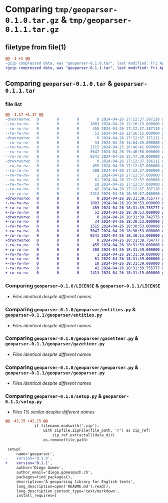 # Comparing `tmp/geoparser-0.1.0.tar.gz` & `tmp/geoparser-0.1.1.tar.gz`

## filetype from file(1)

```diff
@@ -1 +1 @@
-gzip compressed data, was "geoparser-0.1.0.tar", last modified: Fri Apr 26 17:12:37 2024, max compression
+gzip compressed data, was "geoparser-0.1.1.tar", last modified: Fri Apr 26 18:31:39 2024, max compression
```

## Comparing `geoparser-0.1.0.tar` & `geoparser-0.1.1.tar`

### file list

```diff
@@ -1,17 +1,17 @@
-drwxrwxrwx   0        0        0        0 2024-04-26 17:12:37.387110 geoparser-0.1.0/
--rw-rw-rw-   0        0        0     1083 2024-04-26 12:16:15.000000 geoparser-0.1.0/LICENSE
--rw-rw-rw-   0        0        0      455 2024-04-26 17:12:37.387110 geoparser-0.1.0/PKG-INFO
--rw-rw-rw-   0        0        0       53 2024-04-26 12:16:15.000000 geoparser-0.1.0/README.md
-drwxrwxrwx   0        0        0        0 2024-04-26 17:12:37.371111 geoparser-0.1.0/geoparser/
--rw-rw-rw-   0        0        0       34 2024-04-26 14:04:45.000000 geoparser-0.1.0/geoparser/__init__.py
--rw-rw-rw-   0        0        0     1515 2024-04-25 16:46:41.000000 geoparser-0.1.0/geoparser/entities.py
--rw-rw-rw-   0        0        0     5647 2024-04-26 15:46:58.000000 geoparser-0.1.0/geoparser/gazetteer.py
--rw-rw-rw-   0        0        0     9241 2024-04-26 15:47:38.000000 geoparser-0.1.0/geoparser/geoparser.py
-drwxrwxrwx   0        0        0        0 2024-04-26 17:12:37.386111 geoparser-0.1.0/geoparser.egg-info/
--rw-rw-rw-   0        0        0      455 2024-04-26 17:12:37.000000 geoparser-0.1.0/geoparser.egg-info/PKG-INFO
--rw-rw-rw-   0        0        0      280 2024-04-26 17:12:37.000000 geoparser-0.1.0/geoparser.egg-info/SOURCES.txt
--rw-rw-rw-   0        0        0        1 2024-04-26 17:12:37.000000 geoparser-0.1.0/geoparser.egg-info/dependency_links.txt
--rw-rw-rw-   0        0        0       61 2024-04-26 17:12:37.000000 geoparser-0.1.0/geoparser.egg-info/requires.txt
--rw-rw-rw-   0        0        0       10 2024-04-26 17:12:37.000000 geoparser-0.1.0/geoparser.egg-info/top_level.txt
--rw-rw-rw-   0        0        0       42 2024-04-26 17:12:37.387110 geoparser-0.1.0/setup.cfg
--rw-rw-rw-   0        0        0     2413 2024-04-26 16:50:57.000000 geoparser-0.1.0/setup.py
+drwxrwxrwx   0        0        0        0 2024-04-26 18:31:39.755777 geoparser-0.1.1/
+-rw-rw-rw-   0        0        0     1083 2024-04-26 18:30:53.000000 geoparser-0.1.1/LICENSE
+-rw-rw-rw-   0        0        0      455 2024-04-26 18:31:39.755777 geoparser-0.1.1/PKG-INFO
+-rw-rw-rw-   0        0        0       53 2024-04-26 18:30:53.000000 geoparser-0.1.1/README.md
+drwxrwxrwx   0        0        0        0 2024-04-26 18:31:39.742775 geoparser-0.1.1/geoparser/
+-rw-rw-rw-   0        0        0       34 2024-04-26 18:30:53.000000 geoparser-0.1.1/geoparser/__init__.py
+-rw-rw-rw-   0        0        0     1515 2024-04-26 18:30:53.000000 geoparser-0.1.1/geoparser/entities.py
+-rw-rw-rw-   0        0        0     5647 2024-04-26 18:30:53.000000 geoparser-0.1.1/geoparser/gazetteer.py
+-rw-rw-rw-   0        0        0     9241 2024-04-26 18:30:53.000000 geoparser-0.1.1/geoparser/geoparser.py
+drwxrwxrwx   0        0        0        0 2024-04-26 18:31:39.754777 geoparser-0.1.1/geoparser.egg-info/
+-rw-rw-rw-   0        0        0      455 2024-04-26 18:31:39.000000 geoparser-0.1.1/geoparser.egg-info/PKG-INFO
+-rw-rw-rw-   0        0        0      280 2024-04-26 18:31:39.000000 geoparser-0.1.1/geoparser.egg-info/SOURCES.txt
+-rw-rw-rw-   0        0        0        1 2024-04-26 18:31:39.000000 geoparser-0.1.1/geoparser.egg-info/dependency_links.txt
+-rw-rw-rw-   0        0        0       61 2024-04-26 18:31:39.000000 geoparser-0.1.1/geoparser.egg-info/requires.txt
+-rw-rw-rw-   0        0        0       10 2024-04-26 18:31:39.000000 geoparser-0.1.1/geoparser.egg-info/top_level.txt
+-rw-rw-rw-   0        0        0       42 2024-04-26 18:31:39.755777 geoparser-0.1.1/setup.cfg
+-rw-rw-rw-   0        0        0     2413 2024-04-26 18:31:15.000000 geoparser-0.1.1/setup.py
```

### Comparing `geoparser-0.1.0/LICENSE` & `geoparser-0.1.1/LICENSE`

 * *Files identical despite different names*

### Comparing `geoparser-0.1.0/geoparser/entities.py` & `geoparser-0.1.1/geoparser/entities.py`

 * *Files identical despite different names*

### Comparing `geoparser-0.1.0/geoparser/gazetteer.py` & `geoparser-0.1.1/geoparser/gazetteer.py`

 * *Files identical despite different names*

### Comparing `geoparser-0.1.0/geoparser/geoparser.py` & `geoparser-0.1.1/geoparser/geoparser.py`

 * *Files identical despite different names*

### Comparing `geoparser-0.1.0/setup.py` & `geoparser-0.1.1/setup.py`

 * *Files 1% similar despite different names*

```diff
@@ -42,15 +42,15 @@
             if filename.endswith('.zip'):
                 with zipfile.ZipFile(file_path, 'r') as zip_ref:
                     zip_ref.extractall(data_dir)
                 os.remove(file_path)
 
 setup(
     name='geoparser',
-    version='0.1.0',
+    version='0.1.1',
     author='Diego Gomes',
     author_email='diego.gomes@uzh.ch',
     packages=find_packages(),
     description='A geoparsing library for English texts',
     long_description=open('README.md').read(),
     long_description_content_type='text/markdown',
     install_requires=[
```

